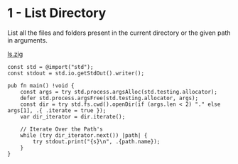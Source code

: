 # 1 - List Directory

List all the files and folders present in the current directory or the given path in arguments.

[ls.zig](code/ls.zig)

```zig
const std = @import("std");
const stdout = std.io.getStdOut().writer();

pub fn main() !void {
    const args = try std.process.argsAlloc(std.testing.allocator);
    defer std.process.argsFree(std.testing.allocator, args);
    const dir = try std.fs.cwd().openDir(if (args.len < 2) "." else args[1], .{ .iterate = true });
    var dir_iterator = dir.iterate();

    // Iterate Over the Path's
    while (try dir_iterator.next()) |path| {
        try stdout.print("{s}\n", .{path.name});
    }
}

```
